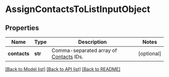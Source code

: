 # AssignContactsToListInputObject

## Properties
Name | Type | Description | Notes
------------ | ------------- | ------------- | -------------
**contacts** | **str** | Comma-separated array of [Contacts](https://docs.textmagic.com/#tag/Contacts) IDs. | [optional] 

[[Back to Model list]](../README.md#documentation-for-models) [[Back to API list]](../README.md#documentation-for-api-endpoints) [[Back to README]](../README.md)



